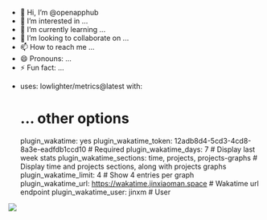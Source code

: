 - 👋 Hi, I’m @openapphub
- 👀 I’m interested in ...
- 🌱 I’m currently learning ...
- 💞️ I’m looking to collaborate on ...
- 📫 How to reach me ...
- 😄 Pronouns: ...
- ⚡ Fun fact: ...

<!---
openapphub/openapphub is a ✨ special ✨ repository because its `README.md` (this file) appears on your GitHub profile.
You can click the Preview link to take a look at your changes.
--->

- uses: lowlighter/metrics@latest
  with:
    # ... other options
    plugin_wakatime: yes
    plugin_wakatime_token: 12adb8d4-5cd3-4cd8-8a3e-eadfdb1ccd10      # Required
    plugin_wakatime_days: 7                                   # Display last week stats
    plugin_wakatime_sections: time, projects, projects-graphs # Display time and projects sections, along with projects graphs
    plugin_wakatime_limit: 4                                  # Show 4 entries per graph
    plugin_wakatime_url: https://wakatime.jinxiaoman.space                    # Wakatime url endpoint
    plugin_wakatime_user: jinxm                         # User


![](https://github-readme-stats.vercel.app/api/wakatime?username=jinxm&api_domain=wakatime.jinxiaoman.space/&bg_color=2D3748&title_color=2F855A&icon_color=2F855A&text_color=ffffff&custom_title=Wakapi%20Week%20Stats&layout=compact)
